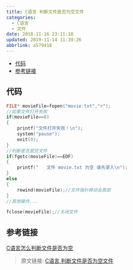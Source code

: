 ```yaml
---
title: C语言 判断文件是否为空文件
categories: 
  - C语言
  - 文件
date: 2018-11-16 23:11:18
updated: 2019-11-14 11:39:26
abbrlink: a579418
---
```

<div id='my_toc'>

- [代码](/blog/a579418/#代码)
- [参考链接](/blog/a579418/#参考链接)

</div>
<!--more-->
<script>if (navigator.platform.toLowerCase() == 'win32'){document.getElementById('my_toc').style.display = 'none';}</script>

<!--end-->
## 代码 ##
```c
FILE* movieFile=fopen("movie.txt","r");
//如果文件打开失败
if(movieFile==0)
{
	printf("文件打开失败！\n");
	system("pause");
	exit(0);
}
//判断是否是空文件
if(fgetc(movieFile)==EOF)
{
	printf("   文件 movie.txt 为空 请先录入\n");	
}
else
{
	rewind(movieFile);//文件指针移动会首部
}
//其他操作...

fclose(movieFile);//关闭文件
```
## 参考链接 ##
[C语言怎么判断文件是否为空](https://blog.csdn.net/lwpping/article/details/7441950)
>原文链接: [C语言 判断文件是否为空文件](https://lanlan2017.github.io/blog/a579418/)
